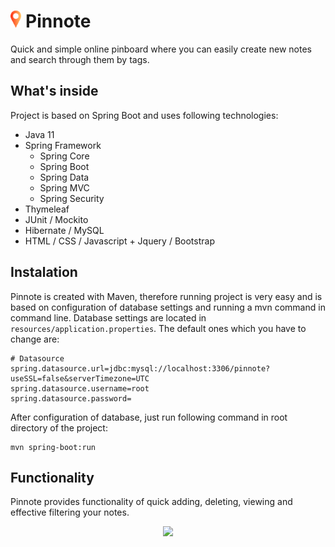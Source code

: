 # <img src="/.design/logo_pin_color.png" height="27"> Pinnote
Quick and simple online pinboard where you can easily create new notes and search through them by tags. 

## What's inside
Project is based on Spring Boot and uses following technologies:
* Java 11
* Spring Framework
	* Spring Core
	* Spring Boot
	* Spring Data
	* Spring MVC
	* Spring Security
* Thymeleaf
* JUnit / Mockito
* Hibernate / MySQL
* HTML / CSS / Javascript + Jquery / Bootstrap

## Instalation
Pinnote is created with Maven, therefore running project is very easy and is based on configuration of database settings and running a mvn command in command line. Database settings are located  in `resources/application.properties`. The default ones which you have to change are:

```
# Datasource
spring.datasource.url=jdbc:mysql://localhost:3306/pinnote?useSSL=false&serverTimezone=UTC
spring.datasource.username=root
spring.datasource.password=
```

After configuration of database, just run following command in root directory of the project:
```
mvn spring-boot:run
```

## Functionality
Pinnote provides functionality of quick adding, deleting, viewing and effective filtering your notes. 

<div style="text-align:center;">
	<img src="/.design/gif.gif" />
</div>
